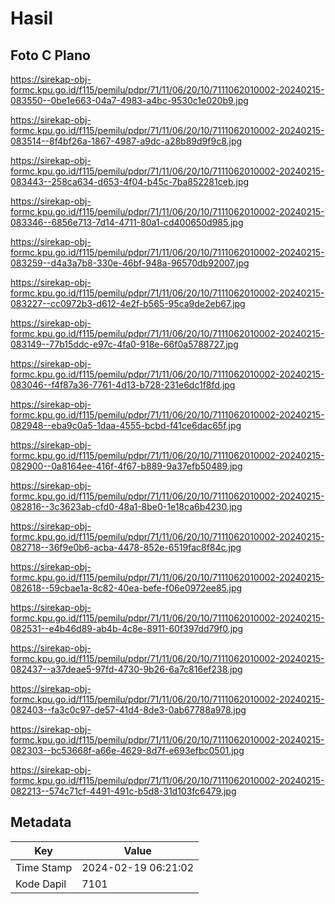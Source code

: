 # Hasil

## Foto C Plano

https://sirekap-obj-formc.kpu.go.id/f115/pemilu/pdpr/71/11/06/20/10/7111062010002-20240215-083550--0be1e663-04a7-4983-a4bc-9530c1e020b9.jpg

https://sirekap-obj-formc.kpu.go.id/f115/pemilu/pdpr/71/11/06/20/10/7111062010002-20240215-083514--8f4bf26a-1867-4987-a9dc-a28b89d9f9c8.jpg

https://sirekap-obj-formc.kpu.go.id/f115/pemilu/pdpr/71/11/06/20/10/7111062010002-20240215-083443--258ca634-d653-4f04-b45c-7ba852281ceb.jpg

https://sirekap-obj-formc.kpu.go.id/f115/pemilu/pdpr/71/11/06/20/10/7111062010002-20240215-083346--6856e713-7d14-4711-80a1-cd400650d985.jpg

https://sirekap-obj-formc.kpu.go.id/f115/pemilu/pdpr/71/11/06/20/10/7111062010002-20240215-083259--d4a3a7b8-330e-46bf-948a-96570db92007.jpg

https://sirekap-obj-formc.kpu.go.id/f115/pemilu/pdpr/71/11/06/20/10/7111062010002-20240215-083227--cc0972b3-d612-4e2f-b565-95ca9de2eb67.jpg

https://sirekap-obj-formc.kpu.go.id/f115/pemilu/pdpr/71/11/06/20/10/7111062010002-20240215-083149--77b15ddc-e97c-4fa0-918e-66f0a5788727.jpg

https://sirekap-obj-formc.kpu.go.id/f115/pemilu/pdpr/71/11/06/20/10/7111062010002-20240215-083046--f4f87a36-7761-4d13-b728-231e6dc1f8fd.jpg

https://sirekap-obj-formc.kpu.go.id/f115/pemilu/pdpr/71/11/06/20/10/7111062010002-20240215-082948--eba9c0a5-1daa-4555-bcbd-f41ce6dac65f.jpg

https://sirekap-obj-formc.kpu.go.id/f115/pemilu/pdpr/71/11/06/20/10/7111062010002-20240215-082900--0a8164ee-416f-4f67-b889-9a37efb50489.jpg

https://sirekap-obj-formc.kpu.go.id/f115/pemilu/pdpr/71/11/06/20/10/7111062010002-20240215-082816--3c3623ab-cfd0-48a1-8be0-1e18ca6b4230.jpg

https://sirekap-obj-formc.kpu.go.id/f115/pemilu/pdpr/71/11/06/20/10/7111062010002-20240215-082718--36f9e0b6-acba-4478-852e-6519fac8f84c.jpg

https://sirekap-obj-formc.kpu.go.id/f115/pemilu/pdpr/71/11/06/20/10/7111062010002-20240215-082618--59cbae1a-8c82-40ea-befe-f06e0972ee85.jpg

https://sirekap-obj-formc.kpu.go.id/f115/pemilu/pdpr/71/11/06/20/10/7111062010002-20240215-082531--e4b46d89-ab4b-4c8e-8911-60f397dd79f0.jpg

https://sirekap-obj-formc.kpu.go.id/f115/pemilu/pdpr/71/11/06/20/10/7111062010002-20240215-082437--a37deae5-97fd-4730-9b26-6a7c816ef238.jpg

https://sirekap-obj-formc.kpu.go.id/f115/pemilu/pdpr/71/11/06/20/10/7111062010002-20240215-082403--fa3c0c97-de57-41d4-8de3-0ab67788a978.jpg

https://sirekap-obj-formc.kpu.go.id/f115/pemilu/pdpr/71/11/06/20/10/7111062010002-20240215-082303--bc53668f-a66e-4629-8d7f-e693efbc0501.jpg

https://sirekap-obj-formc.kpu.go.id/f115/pemilu/pdpr/71/11/06/20/10/7111062010002-20240215-082213--574c71cf-4491-491c-b5d8-31d103fc6479.jpg


## Metadata

| Key        | Value               |
| ---------- | ------------------- |
| Time Stamp | 2024-02-19 06:21:02 |
| Kode Dapil | 7101                |



